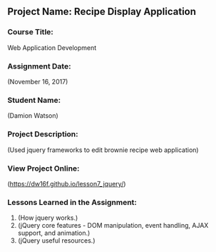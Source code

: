 ## Project Name:  Recipe Display Application

### Course Title:
Web Application Development

### Assignment Date:  
(November 16, 2017)

### Student Name:  
(Damion Watson)

### Project Description:
(Used jquery frameworks to edit brownie recipe web application)

### View Project Online:
(https://dw16f.github.io/lesson7_jquery/)

### Lessons Learned in the Assignment:
1. (How jquery works.)
2. (jQuery core features - DOM manipulation, event handling, AJAX support, and animation.)
3. (jQuery useful resources.)

